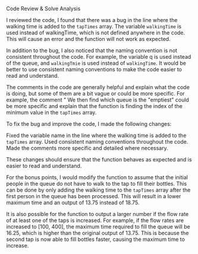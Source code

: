 Code Review & Solve Analysis

I reviewed the code, I found that there was a bug in the line where the walking time is added to the `tapTimes` array. The variable `walkingTime` is used instead of walkingTime, which is not defined anywhere in the code. This will cause an error and the function will not work as expected.

In addition to the bug, I also noticed that the naming convention is not consistent throughout the code. For example, the variable q is used instead of the queue, and `walkingTmie` is used instead of `walkingTime`. It would be better to use consistent naming conventions to make the code easier to read and understand.

The comments in the code are generally helpful and explain what the code is doing, but some of them are a bit vague or could be more specific. For example, the comment " We then find which queue is the "emptiest" could be more specific and explain that the function is finding the index of the minimum value in the `tapTimes` array.

To fix the bug and improve the code, I made the following changes:

Fixed the variable name in the line where the walking time is added to the `tapTimes` array.
Used consistent naming conventions throughout the code.
Made the comments more specific and detailed where necessary.

These changes should ensure that the function behaves as expected and is easier to read and understand.

For the bonus points, I would modify the function to assume that the initial people in the queue do not have to walk to the tap to fill their bottles. This can be done by only adding the walking time to the `tapTimes` array after the first person in the queue has been processed. This will result in a lower maximum time and an output of 13.75 instead of 18.75.

It is also possible for the function to output a larger number if the flow rate of at least one of the taps is increased. For example, if the flow rates are increased to [100, 400], the maximum time required to fill the queue will be 16.25, which is higher than the original output of 13.75. This is because the second tap is now able to fill bottles faster, causing the maximum time to increase.
